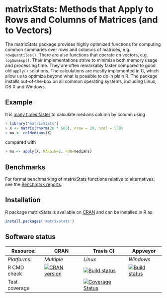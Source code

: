 # matrixStats: Methods that Apply to Rows and Columns of Matrices (and to Vectors)

The matrixStats package provides highly optimized functions for
computing common summaries over rows and columns of matrices,
e.g. `rowQuantiles()`. There are also functions that operate on vectors,
e.g. `logSumExp()`. Their implementations strive to minimize both memory
usage and processing time. They are often remarkably faster compared
to good old `apply()` solutions. The calculations are mostly implemented
in C, which allow us to optimize beyond what is possible to do in
plain R. The package installs out-of-the-box on all common operating
systems, including Linux, OS X and Windows.

## Example
It is [many times
faster](http://www.jottr.org/2015/01/matrixStats-0.13.1.html) to
calculate medians column by column using
```r
> library("matrixStats")
> X <- matrix(rnorm(20 * 500), nrow = 20, ncol = 500)
> mu <- colMedians(X)
```
compared with
```r
> mu <- apply(X, MARGIN=2, FUN=medians)
```

## Benchmarks
For formal benchmarking of matrixStats functions relative to
alternatives, see the [Benchmark reports](https://github.com/HenrikBengtsson/matrixStats/wiki/Benchmark-reports).

## Installation
R package matrixStats is available on [CRAN](http://cran.r-project.org/package=matrixStats) and can be installed in R as:
```r
install.packages('matrixStats')
```


## Software status

| Resource:     | CRAN        | Travis CI     | Appveyor         |
| ------------- | ------------------- | ------------- | ---------------- |
| _Platforms:_  | _Multiple_          | _Linux_       | _Windows_        |
| R CMD check   | <a href="http://cran.r-project.org/web/checks/check_results_matrixStats.html"><img border="0" src="http://www.r-pkg.org/badges/version/matrixStats" alt="CRAN version"></a> | <a href="https://travis-ci.org/HenrikBengtsson/matrixStats"><img src="https://travis-ci.org/HenrikBengtsson/matrixStats.svg" alt="Build status"></a> | <a href="https://ci.appveyor.com/project/HenrikBengtsson/matrixstats"><img src="https://ci.appveyor.com/api/projects/status/github/HenrikBengtsson/matrixStats?svg=true" alt="Build status"></a> |
| Test coverage |                     | <a href="https://coveralls.io/r/HenrikBengtsson/matrixStats"><img src="https://coveralls.io/repos/HenrikBengtsson/matrixStats/badge.svg?branch=develop" alt="Coverage Status"/></a>   |                  |
